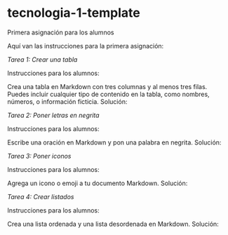 # tecnologia-1-template
Primera asignación para los alumnos

Aquí van las instrucciones para la primera asignación:

*Tarea 1: Crear una tabla*

Instrucciones para los alumnos:

Crea una tabla en Markdown con tres columnas y al menos tres filas. Puedes incluir cualquier tipo de contenido en la tabla, como nombres, números, o información ficticia.
Solución:

*Tarea 2: Poner letras en negrita*

Instrucciones para los alumnos:

Escribe una oración en Markdown y pon una palabra en negrita.
Solución:


*Tarea 3: Poner iconos*

Instrucciones para los alumnos:

Agrega un icono o emoji a tu documento Markdown.
Solución:


*Tarea 4: Crear listados*

Instrucciones para los alumnos:

Crea una lista ordenada y una lista desordenada en Markdown.
Solución:

